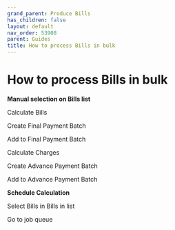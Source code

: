 ```yaml
---
grand_parent: Produce Bills
has_children: false
layout: default
nav_order: 53908
parent: Guides
title: How to process Bills in bulk
---
```


# How to process Bills in bulk

**Manual selection on Bills list**




Calculate Bills

Create Final Payment Batch

Add to Final Payment Batch

Calculate Charges

Create Advance Payment Batch

Add to Advance Payment Batch













**Schedule Calculation**




Select Bills in Bills in list










Go to job queue